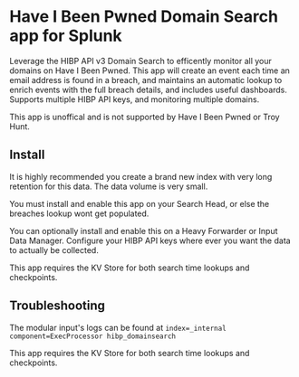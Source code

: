 # Have I Been Pwned Domain Search app for Splunk

Leverage the HIBP API v3 Domain Search to efficently monitor all your domains on Have I Been Pwned. This app will create an event each time an email address is found in a breach, and maintains an automatic lookup to enrich events with the full breach details, and includes useful dashboards. Supports multiple HIBP API keys, and monitoring multiple domains.

This app is unoffical and is not supported by Have I Been Pwned or Troy Hunt.

## Install
It is highly recommended you create a brand new index with very long retention for this data. The data volume is very small.

You must install and enable this app on your Search Head, or else the breaches lookup wont get populated.

You can optionally install and enable this on a Heavy Forwarder or Input Data Manager. Configure your HIBP API keys where ever you want the data to actually be collected.

This app requires the KV Store for both search time lookups and checkpoints.

## Troubleshooting

The modular input's logs can be found at `index=_internal component=ExecProcessor hibp_domainsearch`

This app requires the KV Store for both search time lookups and checkpoints.
